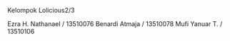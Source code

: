 Kelompok Lolicious2/3

Ezra H. Nathanael / 13510076
Benardi Atmaja / 13510078
Mufi Yanuar T. / 13510106